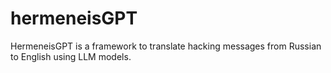 # hermeneisGPT

HermeneisGPT is a framework to translate hacking messages from Russian to English using LLM models.

